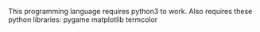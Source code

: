This programming language requires python3 to work.
Also requires these python libraries:
  pygame
  matplotlib
  termcolor
